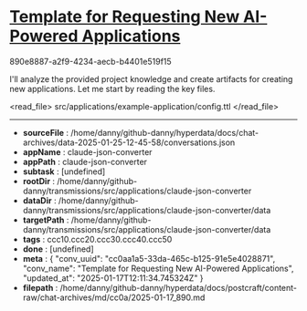 # [Template for Requesting New AI-Powered Applications](https://claude.ai/chat/cc0aa1a5-33da-465c-b125-91e5e4028871)

890e8887-a2f9-4234-aecb-b4401e519f15

 I'll analyze the provided project knowledge and create artifacts for creating new applications. Let me start by reading the key files.

<read_file>
<path>src/applications/example-application/config.ttl</path>
</read_file>

---

* **sourceFile** : /home/danny/github-danny/hyperdata/docs/chat-archives/data-2025-01-25-12-45-58/conversations.json
* **appName** : claude-json-converter
* **appPath** : claude-json-converter
* **subtask** : [undefined]
* **rootDir** : /home/danny/github-danny/transmissions/src/applications/claude-json-converter
* **dataDir** : /home/danny/github-danny/transmissions/src/applications/claude-json-converter/data
* **targetPath** : /home/danny/github-danny/transmissions/src/applications/claude-json-converter/data
* **tags** : ccc10.ccc20.ccc30.ccc40.ccc50
* **done** : [undefined]
* **meta** : {
  "conv_uuid": "cc0aa1a5-33da-465c-b125-91e5e4028871",
  "conv_name": "Template for Requesting New AI-Powered Applications",
  "updated_at": "2025-01-17T12:11:34.745324Z"
}
* **filepath** : /home/danny/github-danny/hyperdata/docs/postcraft/content-raw/chat-archives/md/cc0a/2025-01-17_890.md